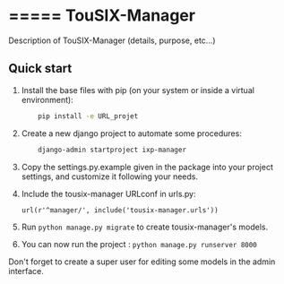 

=====
TouSIX-Manager
=====
Description of TouSIX-Manager (details, purpose, etc...)

Quick start
-----------

1. Install the base files with pip (on your system or inside a virtual environment):

    ```bash
        pip install -e URL_projet
    ```
2. Create a new django project to automate some procedures:

    ```bash 
        django-admin startproject ixp-manager
    ```

3. Copy the settings.py.example given in the package into your project settings, and customize it following your needs.

4. Include the tousix-manager URLconf in urls.py:

    `url(r'^manager/', include('tousix-manager.urls'))`

5. Run `python manage.py migrate` to create tousix-manager's models.

6. You can now run the project : `python manage.py runserver 8000`

Don't forget to create a super user for editing some models in the admin interface.

